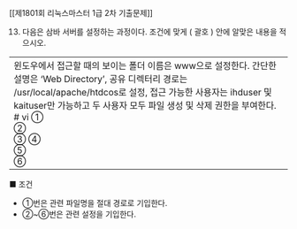 [[제1801회 리눅스마스터 1급 2차 기출문제]]

13. 다음은 삼바 서버를 설정하는 과정이다. 조건에 맞게 ( 괄호 ) 안에 알맞은 내용을 적으시오.

|   |
|---|
|윈도우에서 접근할 때의 보이는 폴더 이름은 www으로 설정한다. 간단한 설명은 ‘Web Directory’, 공유 디렉터리 경로는 /usr/local/apache/htdcos로 설정, 접근 가능한 사용자는 ihduser 및 kaituser만 가능하고 두 사용자 모두 파일 생성 및 삭제 권한을 부여한다.  <br># vi ①  <br>②   <br>③ ④  <br>⑤  <br>⑥|

■ 조건  
- ①번은 관련 파일명을 절대 경로로 기입한다.  
- ②~⑥번은 관련 설정을 기입한다.  